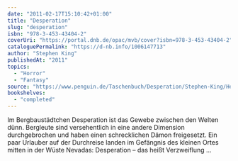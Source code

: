 ```yaml
---
date: "2011-02-17T15:10:42+01:00"
title: "Desperation"
slug: "desperation"
isbn: "978-3-453-43404-2"
coverUri: "https://portal.dnb.de/opac/mvb/cover?isbn=978-3-453-43404-2"
cataloguePermalink: "https://d-nb.info/1006147713"
author: "Stephen King"
publishedAt: "2011"
topics:
  - "Horror"
  - "Fantasy"
source: "https://www.penguin.de/Taschenbuch/Desperation/Stephen-King/Heyne/e229218.rhd"
bookshelves:
  - "completed"
---
```

Im Bergbaustädtchen Desperation ist das Gewebe zwischen den Welten dünn. 
Bergleute sind versehentlich in eine andere Dimension durchgebrochen und haben 
einen schrecklichen Dämon freigesetzt. Ein paar Urlauber auf der Durchreise 
landen im Gefängnis des kleinen Ortes mitten in der Wüste Nevadas: Desperation 
– das heißt Verzweiflung ...